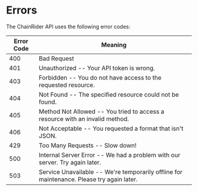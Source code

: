 # Errors

The ChainRider API uses the following error codes:


Error Code | Meaning
---------- | -------
400        | Bad Request
401        | Unauthorized -- Your API token is wrong.
403        | Forbidden -- You do not have access to the requested resource.
404        | Not Found -- The specified resource could not be found.
405        | Method Not Allowed -- You tried to access a resource with an invalid method.
406        | Not Acceptable -- You requested a format that isn't JSON.
429        | Too Many Requests -- Slow down!
500        | Internal Server Error -- We had a problem with our server. Try again later.
503        | Service Unavailable -- We're temporarily offline for maintenance. Please try again later.
